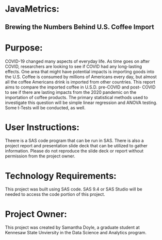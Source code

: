 # JavaMetrics:
Brewing the Numbers Behind U.S. Coffee Import
---------
Purpose:
==
COVID-19 changed many aspects of everyday life. As time goes on after COVID, researchers are looking to see if COVID had any long-lasting effects. One area that might have potential impacts is importing goods into the U.S. Coffee is consumed by millions of Americans every day, but almost all the coffee Americans drink is imported from other countries. This report aims to compare the imported coffee in U.S.D. pre-COVID and post- COVID to see if there are lasting impacts from the 2020 pandemic on the importation of coffee products. The primary statistical methods used to investigate this question will be simple linear regression and ANOVA testing. Some t-Tests will be conducted, as well.

User Instructions:
===
Theere is a SAS code program that can be run in SAS. There is also a project report and presentation slide deck that can be utilized to gather information. Please do not reproduce the slide deck or report without permission from the project owner.

Technology Requirements:
===
This project was built using SAS code. SAS 9.4 or SAS Studio will be needed to access the code portion of this project.

Project Owner:
===
This project was created by Samantha Doyle, a graduate student at Kennesaw State Unviersity in the Data Science and Analytics program.
